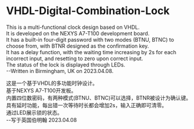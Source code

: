 # VHDL-Digital-Combination-Lock
This is a multi-functional clock design based on VHDL.  
It is developed on the NEXYS A7-T100 development board.  
It has a built-in four-digit password with two modes (BTNU, BTNC) to choose from, with BTNR designed as the confirmation key.   
It has a delay function, with the waiting time increasing by 2s for each incorrect input, and resetting to zero upon correct input.  
The status of the lock is displayed through LEDs.  
--Written in Birmingham, UK on 2023.04.08.  

这是一个基于VHDL的多功能时钟设计。  
基于NEXYS A7-T100开发板。  
内置四位数密码，有两种模式(BTNU、BTNC)可以选择，BTNR被设计为确认键。   
具有延时功能，每出错一次等待时长都会增加2s，输入正确即可清零。  
通过LED展示锁的状态。  
--写于英国伯明翰 2023.04.08

